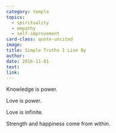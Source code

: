 ```yaml
---
category: temple
topics:
  - spirituality
  - empathy
  - self-improvement
card-class: quote-uncited
image:
title: Simple Truths I Live By
author:
date: 2016-11-01
text:
link:
---
```

Knowledge is power.

Love is power.

Love is infinite.

Strength and happiness come from within.
